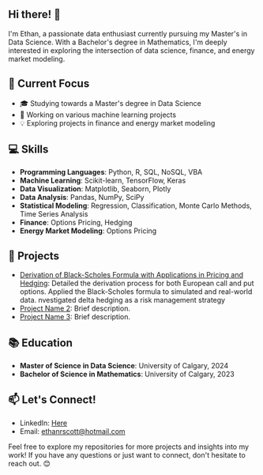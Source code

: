 ## Hi there! 👋

I'm Ethan, a passionate data enthusiast currently pursuing my Master's in Data Science. With a Bachelor's degree in Mathematics, I'm deeply interested in exploring the intersection of data science, finance, and energy market modeling.

## 🔬 Current Focus

- 🎓 Studying towards a Master's degree in Data Science
- 💼 Working on various machine learning projects
- 💡 Exploring projects in finance and energy market modeling

## 💻 Skills

- **Programming Languages**: Python, R, SQL, NoSQL, VBA
- **Machine Learning**: Scikit-learn, TensorFlow, Keras
- **Data Visualization**: Matplotlib, Seaborn, Plotly
- **Data Analysis**: Pandas, NumPy, SciPy
- **Statistical Modeling**: Regression, Classification, Monte Carlo Methods, Time Series Analysis
- **Finance**: Options Pricing, Hedging
- **Energy Market Modeling**: Options Pricing

## 🚀 Projects

- [Derivation of Black-Scholes Formula with Applications in Pricing and Hedging](link): Detailed the derivation process for both European call and put options. Applied the Black-Scholes formula to simulated and real-world data. nvestigated delta hedging as a risk management strategy
- [Project Name 2](link): Brief description.
- [Project Name 3](link): Brief description.

## 📚 Education

- **Master of Science in Data Science**: University of Calgary, 2024
- **Bachelor of Science in Mathematics**: University of Calgary, 2023

## 📫 Let's Connect!

- LinkedIn: [Here](https://www.linkedin.com/in/ethan-scott2/)
- Email: ethanrscott@hotmail.com

Feel free to explore my repositories for more projects and insights into my work! If you have any questions or just want to connect, don't hesitate to reach out. 😊


<!--
**ethan2411/ethan2411** is a ✨ _special_ ✨ repository because its `README.md` (this file) appears on your GitHub profile.

Here are some ideas to get you started:

- 🔭 I’m currently working on ...
- 🌱 I’m currently learning ...
- 👯 I’m looking to collaborate on ...
- 🤔 I’m looking for help with ...
- 💬 Ask me about ...
- 📫 How to reach me: ...
- 😄 Pronouns: ...
- ⚡ Fun fact: ...
-->
